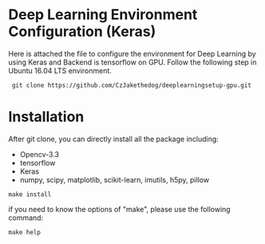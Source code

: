 # Deep Learning Environment Configuration (Keras)

Here is attached the file to configure the environment for Deep Learning by using Keras and Backend is tensorflow on GPU. Follow the following step in Ubuntu 16.04 LTS environment.
```
 git clone https://github.com/CzJakethedog/deeplearningsetup-gpu.git
```

# Installation

After git clone, you can directly install all the package including:

- Opencv-3.3
- tensorflow
- Keras
- numpy, scipy, matplotlib, scikit-learn, imutils, h5py, pillow
```
make install
```
if you need to know the options of "make", please use the following command:
```
make help
```
